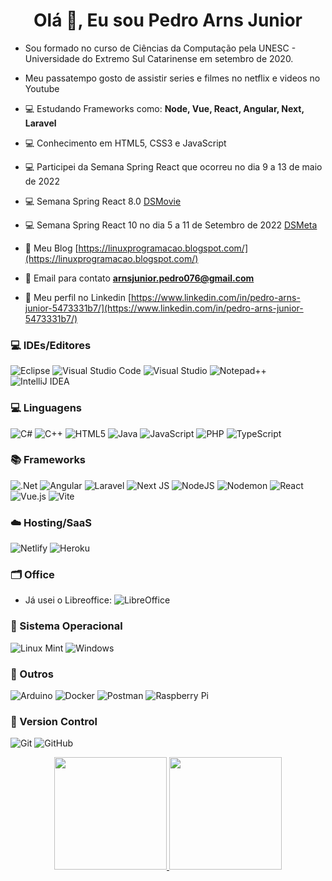 <h1 align="center">Olá 👋, Eu sou Pedro Arns Junior</h1>

- Sou formado no curso de Ciências da Computação pela UNESC - Universidade do Extremo Sul Catarinense em setembro de 2020.
- Meu passatempo gosto de assistir series e filmes no netflix e videos no Youtube

- :computer: Estudando Frameworks como: **Node, Vue, React, Angular, Next, Laravel**
- :computer: Conhecimento em HTML5, CSS3 e JavaScript
- :computer: Participei da Semana Spring React que ocorreu no dia 9 a 13 de maio de 2022

- :computer: Semana Spring React 8.0 [DSMovie](https://dsmoviepj.netlify.app/)

- :computer: Semana Spring React 10 no dia 5 a 11 de Setembro de 2022 [DSMeta](https://github.com/pedrojunior079/dsmeta)

- :page_with_curl: Meu Blog [https://linuxprogramacao.blogspot.com/](https://linuxprogramacao.blogspot.com/)

- :email: Email para contato **arnsjunior.pedro076@gmail.com**

- :page_with_curl: Meu perfil no Linkedin [https://www.linkedin.com/in/pedro-arns-junior-5473331b7/](https://www.linkedin.com/in/pedro-arns-junior-5473331b7/)

### :computer: IDEs/Editores
![Eclipse](https://img.shields.io/badge/Eclipse-FE7A16.svg?style=for-the-badge&logo=Eclipse&logoColor=white)
![Visual Studio Code](https://img.shields.io/badge/Visual%20Studio%20Code-0078d7.svg?style=for-the-badge&logo=visual-studio-code&logoColor=white)
![Visual Studio](https://img.shields.io/badge/Visual%20Studio-5C2D91.svg?style=for-the-badge&logo=visual-studio&logoColor=white)
![Notepad++](https://img.shields.io/badge/Notepad++-90E59A.svg?style=for-the-badge&logo=notepad%2b%2b&logoColor=black)
![IntelliJ IDEA](https://img.shields.io/badge/IntelliJIDEA-000000.svg?style=for-the-badge&logo=intellij-idea&logoColor=white)


### :computer: Linguagens
![C#](https://img.shields.io/badge/c%23-%23239120.svg?style=for-the-badge&logo=c-sharp&logoColor=white)
![C++](https://img.shields.io/badge/c++-%2300599C.svg?style=for-the-badge&logo=c%2B%2B&logoColor=white)
![HTML5](https://img.shields.io/badge/html5-%23E34F26.svg?style=for-the-badge&logo=html5&logoColor=white)
![Java](https://img.shields.io/badge/java-%23ED8B00.svg?style=for-the-badge&logo=openjdk&logoColor=white)
![JavaScript](https://img.shields.io/badge/javascript-%23323330.svg?style=for-the-badge&logo=javascript&logoColor=%23F7DF1E)
![PHP](https://img.shields.io/badge/php-%23777BB4.svg?style=for-the-badge&logo=php&logoColor=white)
![TypeScript](https://img.shields.io/badge/typescript-%23007ACC.svg?style=for-the-badge&logo=typescript&logoColor=white)
 
### :books: Frameworks
![.Net](https://img.shields.io/badge/.NET-5C2D91?style=for-the-badge&logo=.net&logoColor=white)
![Angular](https://img.shields.io/badge/angular-%23DD0031.svg?style=for-the-badge&logo=angular&logoColor=white)
![Laravel](https://img.shields.io/badge/laravel-%23FF2D20.svg?style=for-the-badge&logo=laravel&logoColor=white)
![Next JS](https://img.shields.io/badge/Next-black?style=for-the-badge&logo=next.js&logoColor=white)
![NodeJS](https://img.shields.io/badge/node.js-6DA55F?style=for-the-badge&logo=node.js&logoColor=white)
![Nodemon](https://img.shields.io/badge/NODEMON-%23323330.svg?style=for-the-badge&logo=nodemon&logoColor=%BBDEAD)
![React](https://img.shields.io/badge/react-%2320232a.svg?style=for-the-badge&logo=react&logoColor=%2361DAFB)
![Vue.js](https://img.shields.io/badge/vuejs-%2335495e.svg?style=for-the-badge&logo=vuedotjs&logoColor=%234FC08D)
![Vite](https://img.shields.io/badge/vite-%23646CFF.svg?style=for-the-badge&logo=vite&logoColor=white)


### :cloud: Hosting/SaaS
![Netlify](https://img.shields.io/badge/netlify-%23000000.svg?style=for-the-badge&logo=netlify&logoColor=#00C7B7)
![Heroku](https://img.shields.io/badge/heroku-%23430098.svg?style=for-the-badge&logo=heroku&logoColor=white)


### :card_index_dividers: Office
- Já usei o Libreoffice: ![LibreOffice](https://img.shields.io/badge/LibreOffice-%2318A303?style=for-the-badge&logo=LibreOffice&logoColor=white)


### :dvd: Sistema Operacional
	
  ![Linux Mint](https://img.shields.io/badge/Linux%20Mint-87CF3E?style=for-the-badge&logo=Linux%20Mint&logoColor=white)
  ![Windows](https://img.shields.io/badge/Windows-0078D6?style=for-the-badge&logo=windows&logoColor=white)

### :electric_plug: Outros
   ![Arduino](https://img.shields.io/badge/-Arduino-00979D?style=for-the-badge&logo=Arduino&logoColor=white)
   ![Docker](https://img.shields.io/badge/docker-%230db7ed.svg?style=for-the-badge&logo=docker&logoColor=white)
   ![Postman](https://img.shields.io/badge/Postman-FF6C37?style=for-the-badge&logo=postman&logoColor=white)
   ![Raspberry Pi](https://img.shields.io/badge/-RaspberryPi-C51A4A?style=for-the-badge&logo=Raspberry-Pi)

### :floppy_disk: Version Control
   ![Git](https://img.shields.io/badge/git-%23F05033.svg?style=for-the-badge&logo=git&logoColor=white)
   ![GitHub](https://img.shields.io/badge/github-%23121011.svg?style=for-the-badge&logo=github&logoColor=white)
     

<div align="center">
  <a href="https://github.com/pedrojunior079">
  <img height="180em" src="https://github-readme-stats.vercel.app/api?username=pedrojunior079&show_icons=true&theme=shadow_green&include_all_commits=true&count_private=true"/>
  <img height="180em" src="https://github-readme-stats.vercel.app/api/top-langs/?username=pedrojunior079&layout=compact&langs_count=7&theme=shadow_green"/>
</div>
  
  

